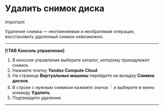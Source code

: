 # Удалить снимок диска

> [!IMPORTANT]
> Удаление снимка — неотменяемая и необратимая операция, восстановить удаленный снимок невозможно.

---

**[!TAB Консоль управления]**

1. В консоли управления выберите каталог, которому принадлежит снимок.
2. Нажмите плитку **Yandex Compute Cloud**.
3. На странице **Виртуальные машины** перейдите на вкладку **Снимки дисков**.
4. В строке с нужным снимком нажмите значок ![](../../../_assets/dots.png) и выберите в меню команду **Удалить**.
5. Подтвердите удаление.

---
